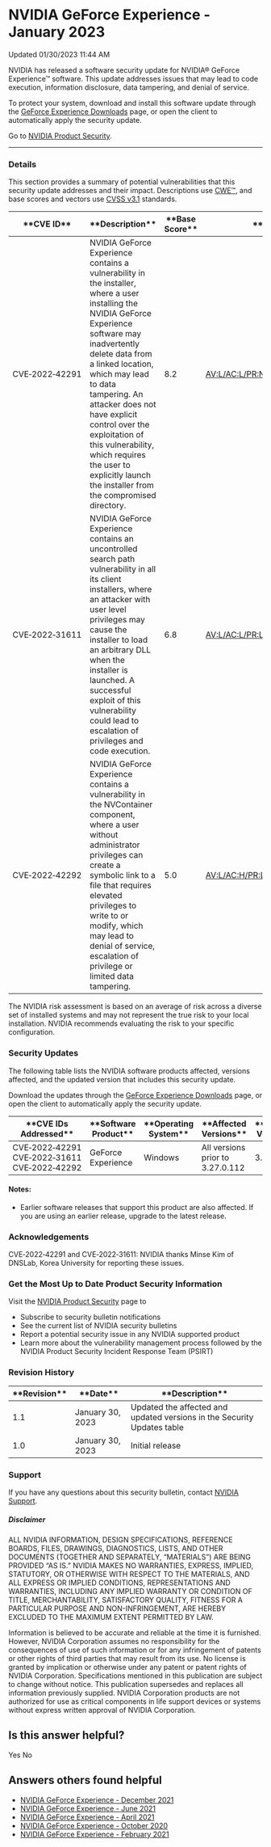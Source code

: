 

 NVIDIA GeForce Experience - January 2023
===========================================================




 Updated 01/30/2023 11:44 AM



NVIDIA has released a software security update for NVIDIA® GeForce Experience™ software. This update addresses issues that may lead to code execution, information disclosure, data tampering, and denial of service.


To protect your system, download and install this software update through the [GeForce Experience Downloads](https://www.geforce.com/geforce-experience/download) page, or open the client to automatically apply the security update.


Go to [NVIDIA Product Security](https://www.nvidia.com/security/).






---




### Details


This section provides a summary of potential vulnerabilities that this security update addresses and their impact. Descriptions use [CWE™](https://cwe.mitre.org/), and base scores and vectors use [CVSS v3.1](https://www.first.org/cvss/specification-document) standards.




| \*\*CVE ID\*\* | \*\*Description\*\* | \*\*Base Score\*\* | \*\*Vector\*\* |
| --- | --- | --- | --- |
| CVE‑2022‑42291 | NVIDIA GeForce Experience contains a vulnerability in the installer, where a user installing the NVIDIA GeForce Experience software may inadvertently delete data from a linked location, which may lead to data tampering. An attacker does not have explicit control over the exploitation of this vulnerability, which requires the user to explicitly launch the installer from the compromised directory. | 8.2 | [AV:L/AC:L/PR:N/UI:R/S:C/C:N/I:H/A:H](https://nvd.nist.gov/vuln-metrics/cvss/v3-calculator?vector=AV:L/AC:L/PR:N/UI:R/S:C/C:N/I:H/A:H) |
| CVE‑2022‑31611 | NVIDIA GeForce Experience contains an uncontrolled search path vulnerability in all its client installers, where an attacker with user level privileges may cause the installer to load an arbitrary DLL when the installer is launched. A successful exploit of this vulnerability could lead to escalation of privileges and code execution. | 6.8 | [AV:L/AC:L/PR:L/UI:R/S:U/C:L/I:H/A:H](https://nvd.nist.gov/vuln-metrics/cvss/v3-calculator?vector=AV:L/AC:L/PR:L/UI:R/S:U/C:L/I:H/A:H) |
| CVE‑2022‑42292 | NVIDIA GeForce Experience contains a vulnerability in the NVContainer component, where a user without administrator privileges can create a symbolic link to a file that requires elevated privileges to write to or modify, which may lead to denial of service, escalation of privilege or limited data tampering. | 5.0 | [AV:L/AC:H/PR:L/UI:R/S:U/C:N/I:L/A:H](https://nvd.nist.gov/vuln-metrics/cvss/v3-calculator?vector=AV:L/AC:H/PR:L/UI:R/S:U/C:N/I:L/A:H) |


The NVIDIA risk assessment is based on an average of risk across a diverse set of installed systems and may not represent the true risk to your local installation. NVIDIA recommends evaluating the risk to your specific configuration.


### Security Updates


The following table lists the NVIDIA software products affected, versions affected, and the updated version that includes this security update.


Download the updates through the [GeForce Experience Downloads](https://www.geforce.com/geforce-experience/download) page, or open the client to automatically apply the security update.




| \*\*CVE IDs Addressed\*\* | \*\*Software Product\*\* | \*\*Operating System\*\* | \*\*Affected Versions\*\* | \*\*Updated Version\*\* |
| --- | --- | --- | --- | --- |
| CVE‑2022‑42291 CVE‑2022‑31611 CVE‑2022‑42292 | GeForce Experience | Windows | All versions prior to 3.27.0.112 | 3.27.0.112 |


#### Notes:


* Earlier software releases that support this product are also affected. If you are using an earlier release, upgrade to the latest release.


### Acknowledgements


CVE‑2022‑42291 and CVE‑2022‑31611: NVIDIA thanks Minse Kim of DNSLab, Korea University for reporting these issues.


### Get the Most Up to Date Product Security Information


Visit the [NVIDIA Product Security](https://www.nvidia.com/security) page to


* Subscribe to security bulletin notifications
* See the current list of NVIDIA security bulletins
* Report a potential security issue in any NVIDIA supported product
* Learn more about the vulnerability management process followed by the NVIDIA Product Security Incident Response Team (PSIRT)


### Revision History








| \*\*Revision\*\* | \*\*Date\*\* | \*\*Description\*\* |
| --- | --- | --- |
| 1.1 | January 30, 2023 | Updated the affected and updated versions in the Security Updates table |
| 1.0 | January 30, 2023 | Initial release |


### Support


If you have any questions about this security bulletin, contact [NVIDIA Support](https://www.nvidia.com/object/support.html).


##### Disclaimer


ALL NVIDIA INFORMATION, DESIGN SPECIFICATIONS, REFERENCE BOARDS, FILES, DRAWINGS, DIAGNOSTICS, LISTS, AND OTHER DOCUMENTS (TOGETHER AND SEPARATELY, “MATERIALS”) ARE BEING PROVIDED “AS IS.” NVIDIA MAKES NO WARRANTIES, EXPRESS, IMPLIED, STATUTORY, OR OTHERWISE WITH RESPECT TO THE MATERIALS, AND ALL EXPRESS OR IMPLIED CONDITIONS, REPRESENTATIONS AND WARRANTIES, INCLUDING ANY IMPLIED WARRANTY OR CONDITION OF TITLE, MERCHANTABILITY, SATISFACTORY QUALITY, FITNESS FOR A PARTICULAR PURPOSE AND NON-INFRINGEMENT, ARE HEREBY EXCLUDED TO THE MAXIMUM EXTENT PERMITTED BY LAW.


Information is believed to be accurate and reliable at the time it is furnished. However, NVIDIA Corporation assumes no responsibility for the consequences of use of such information or for any infringement of patents or other rights of third parties that may result from its use. No license is granted by implication or otherwise under any patent or patent rights of NVIDIA Corporation. Specifications mentioned in this publication are subject to change without notice. This publication supersedes and replaces all information previously supplied. NVIDIA Corporation products are not authorized for use as critical components in life support devices or systems without express written approval of NVIDIA Corporation.










Is this answer helpful?
-----------------------



Yes
No







Answers others found helpful
----------------------------


* [ NVIDIA GeForce Experience - December 2021](/app/answers/detail/a_id/5295/related/1)
* [ NVIDIA GeForce Experience - June 2021](/app/answers/detail/a_id/5199/related/1)
* [ NVIDIA GeForce Experience - April 2021](/app/answers/detail/a_id/5184/related/1)
* [ NVIDIA GeForce Experience - October 2020](/app/answers/detail/a_id/5076/related/1)
* [ NVIDIA GeForce Experience - February 2021](/app/answers/detail/a_id/5155/related/1)









